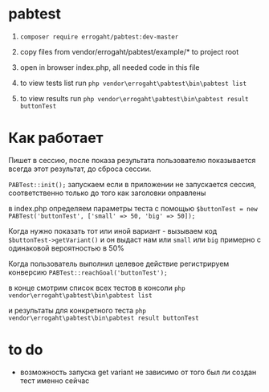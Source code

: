 # pabtest

1. `composer require errogaht/pabtest:dev-master`

2. copy files from vendor/errogaht/pabtest/example/* to project root

3. open in browser index.php, all needed code in this file

4. to view tests list run `php vendor\errogaht\pabtest\bin\pabtest list`

5. to view results  run `php vendor\errogaht\pabtest\bin\pabtest result buttonTest`

# Как работает

Пишет в сессию, после показа результата пользователю показывается всегда этот результат, до сброса сессии.

`PABTest::init();` запускаем если в приложении не запускается сессия, соответственно только до того как заголовки оправлены

в index.php определяем параметры теста с помощью `$buttonTest = new PABTest('buttonTest', ['small' => 50, 'big' => 50]);`

Когда нужно показать тот или иной вариант - вызываем код `$buttonTest->getVariant()` и он выдаст нам или `small` или `big` примерно с одинаковой вероятностью в 50%

Когда пользователь выполнил целевое действие регистрируем конверсию `PABTest::reachGoal('buttonTest');`

в конце смотрим список всех тестов в консоли `php vendor\errogaht\pabtest\bin\pabtest list`

и результаты для конкретного теста `php vendor\errogaht\pabtest\bin\pabtest result buttonTest`

# to do

- возможность запуска get variant не зависимо от того был ли создан тест именно сейчас
